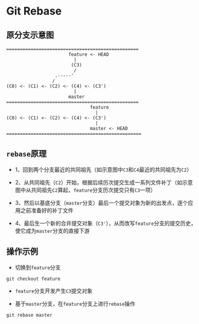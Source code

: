 # Git Rebase

## 原分支示意图

```
=================================================
                       feature <- HEAD
                         |
                        (C3)
                         /
                  .-----'
                 /
(C0) <- (C1) <- (C2) <- (C4) <- (C3')
                         | 
                       master
=================================================
                               feature
                                 |
(C0) <- (C1) <- (C2) <- (C4) <- (C3')
                                 | 
                               master <- HEAD
==================================================
```

## `rebase`原理

- 1、回到两个分支最近的共同祖先（如示意图中`C3`和`C4`最近的共同祖先为`C2`）

- 2、从共同祖先（`C2`）开始，根据后续历次提交生成一系列文件补丁（如示意图中从共同祖先`C2`算起，`feature`分支历次提交只有`C3`一项）

- 3、然后以基底分支（`master`分支）最后一个提交对象为新的出发点，逐个应用之前准备好的补丁文件

- 4、最后生一个新的合并提交对象（`C3'`），从而改写`feature`分支的提交历史，使它成为`master`分支的直接下游

## 操作示例

- 切换到`feature`分支

```
git checkout feature
```

- `feature`分支开发产生`C3`提交对象

- 基于`master`分支，在`feature`分支上进行`rebase`操作

```
git rebase master
```



